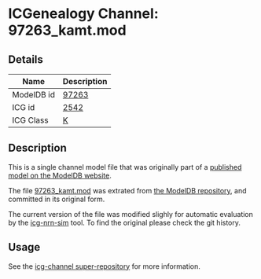 # ICGenealogy Channel: 97263\_kamt.mod

## Details

Name | Description
---- | -----------
ModelDB id | [97263](http://senselab.med.yale.edu/ModelDB/ShowModel.cshtml?model=97263)
ICG id | [2542](http://icg.neurotheory.ox.ac.uk/channels/1/2542)
ICG Class | [K](http://icg.neurotheory.ox.ac.uk/channels/1)

## Description

This is a single channel model file that was originally part of a [published model on the ModelDB website](http://senselab.med.yale.edu/ModelDB/ShowModel.cshtml?model=97263).


The file [97263\_kamt.mod](97263_kamt.mod) was extrated from [the ModelDB repository](http://senselab.med.yale.edu/ModelDB/ShowModel.cshtml?model=97263), and committed in its original form.

The current version of the file was modified slighly for automatic evaluation by the [icg-nrn-sim](https://github.com/icgenealogy/icg-nrn-sim) tool. To find the original please check the git history.


## Usage

See the [icg-channel super-repository](https://github.com/icgenealogy/icg-channels) for more information.